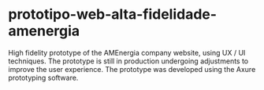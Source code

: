 # prototipo-web-alta-fidelidade-amenergia
 High fidelity prototype of the AMEnergia company website, using UX / UI techniques. The prototype is still in production undergoing adjustments to improve the user experience. The prototype was developed using the Axure prototyping software.

